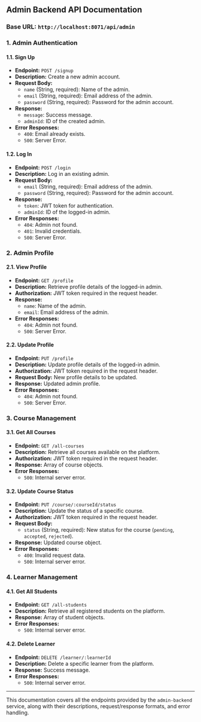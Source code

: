 ## Admin Backend API Documentation

### Base URL: `http://localhost:8071/api/admin`

### 1. Admin Authentication

#### 1.1. Sign Up
- **Endpoint:** `POST /signup`
- **Description:** Create a new admin account.
- **Request Body:**
  - `name` (String, required): Name of the admin.
  - `email` (String, required): Email address of the admin.
  - `password` (String, required): Password for the admin account.
- **Response:** 
  - `message`: Success message.
  - `adminId`: ID of the created admin.
- **Error Responses:**
  - `400`: Email already exists.
  - `500`: Server Error.

#### 1.2. Log In
- **Endpoint:** `POST /login`
- **Description:** Log in an existing admin.
- **Request Body:**
  - `email` (String, required): Email address of the admin.
  - `password` (String, required): Password for the admin account.
- **Response:** 
  - `token`: JWT token for authentication.
  - `adminId`: ID of the logged-in admin.
- **Error Responses:**
  - `404`: Admin not found.
  - `401`: Invalid credentials.
  - `500`: Server Error.

### 2. Admin Profile

#### 2.1. View Profile
- **Endpoint:** `GET /profile`
- **Description:** Retrieve profile details of the logged-in admin.
- **Authorization:** JWT token required in the request header.
- **Response:** 
  - `name`: Name of the admin.
  - `email`: Email address of the admin.
- **Error Responses:**
  - `404`: Admin not found.
  - `500`: Server Error.

#### 2.2. Update Profile
- **Endpoint:** `PUT /profile`
- **Description:** Update profile details of the logged-in admin.
- **Authorization:** JWT token required in the request header.
- **Request Body:** New profile details to be updated.
- **Response:** Updated admin profile.
- **Error Responses:**
  - `404`: Admin not found.
  - `500`: Server Error.

### 3. Course Management

#### 3.1. Get All Courses
- **Endpoint:** `GET /all-courses`
- **Description:** Retrieve all courses available on the platform.
- **Authorization:** JWT token required in the request header.
- **Response:** Array of course objects.
- **Error Responses:**
  - `500`: Internal server error.

#### 3.2. Update Course Status
- **Endpoint:** `PUT /course/:courseId/status`
- **Description:** Update the status of a specific course.
- **Authorization:** JWT token required in the request header.
- **Request Body:**
  - `status` (String, required): New status for the course (`pending`, `accepted`, `rejected`).
- **Response:** Updated course object.
- **Error Responses:**
  - `400`: Invalid request data.
  - `500`: Internal server error.

### 4. Learner Management

#### 4.1. Get All Students
- **Endpoint:** `GET /all-students`
- **Description:** Retrieve all registered students on the platform.
- **Response:** Array of student objects.
- **Error Responses:**
  - `500`: Internal server error.

#### 4.2. Delete Learner
- **Endpoint:** `DELETE /learner/:learnerId`
- **Description:** Delete a specific learner from the platform.
- **Response:** Success message.
- **Error Responses:**
  - `500`: Internal server error.

---

This documentation covers all the endpoints provided by the `admin-backend` service, along with their descriptions, request/response formats, and error handling.